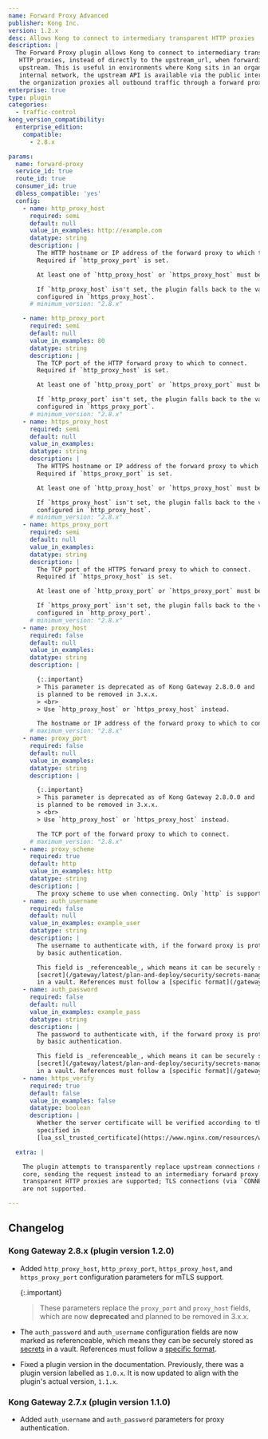 ```yaml
---
name: Forward Proxy Advanced
publisher: Kong Inc.
version: 1.2.x
desc: Allows Kong to connect to intermediary transparent HTTP proxies
description: |
  The Forward Proxy plugin allows Kong to connect to intermediary transparent
   HTTP proxies, instead of directly to the upstream_url, when forwarding requests
   upstream. This is useful in environments where Kong sits in an organization's
   internal network, the upstream API is available via the public internet, and
   the organization proxies all outbound traffic through a forward proxy server.
enterprise: true
type: plugin
categories:
  - traffic-control
kong_version_compatibility:
  enterprise_edition:
    compatible:
      - 2.8.x

params:
  name: forward-proxy
  service_id: true
  route_id: true
  consumer_id: true
  dbless_compatible: 'yes'
  config:
    - name: http_proxy_host
      required: semi
      default: null
      value_in_examples: http://example.com
      datatype: string
      description: |
        The HTTP hostname or IP address of the forward proxy to which to connect.
        Required if `http_proxy_port` is set.

        At least one of `http_proxy_host` or `https_proxy_host` must be specified.

        If `http_proxy_host` isn't set, the plugin falls back to the value
        configured in `https_proxy_host`.
      # minimum_version: "2.8.x"

    - name: http_proxy_port
      required: semi
      default: null
      value_in_examples: 80
      datatype: string
      description: |
        The TCP port of the HTTP forward proxy to which to connect.
        Required if `http_proxy_host` is set.

        At least one of `http_proxy_port` or `https_proxy_port` must be specified.

        If `http_proxy_port` isn't set, the plugin falls back to the value
        configured in `https_proxy_port`.
      # minimum_version: "2.8.x"
    - name: https_proxy_host
      required: semi
      default: null
      value_in_examples:
      datatype: string
      description: |
        The HTTPS hostname or IP address of the forward proxy to which to connect.
        Required if `https_proxy_port` is set.

        At least one of `http_proxy_host` or `https_proxy_host` must be specified.

        If `https_proxy_host` isn't set, the plugin falls back to the value
        configured in `http_proxy_host`.
      # minimum_version: "2.8.x"
    - name: https_proxy_port
      required: semi
      default: null
      value_in_examples:
      datatype: string
      description: |
        The TCP port of the HTTPS forward proxy to which to connect.
        Required if `https_proxy_host` is set.

        At least one of `http_proxy_port` or `https_proxy_port` must be specified.

        If `https_proxy_port` isn't set, the plugin falls back to the value
        configured in `http_proxy_port`.
      # minimum_version: "2.8.x"
    - name: proxy_host
      required: false
      default: null
      value_in_examples:
      datatype: string
      description: |

        {:.important}
        > This parameter is deprecated as of Kong Gateway 2.8.0.0 and
        is planned to be removed in 3.x.x.
        > <br>
        > Use `http_proxy_host` or `https_proxy_host` instead.

        The hostname or IP address of the forward proxy to which to connect.
      # maximum_version: "2.8.x"
    - name: proxy_port
      required: false
      default: null
      value_in_examples:
      datatype: string
      description: |

        {:.important}
        > This parameter is deprecated as of Kong Gateway 2.8.0.0 and
        is planned to be removed in 3.x.x.
        > <br>
        > Use `http_proxy_host` or `https_proxy_host` instead.

        The TCP port of the forward proxy to which to connect.
      # maximum_version: "2.8.x"
    - name: proxy_scheme
      required: true
      default: http
      value_in_examples: http
      datatype: string
      description: |
        The proxy scheme to use when connecting. Only `http` is supported.
    - name: auth_username
      required: false
      default: null
      value_in_examples: example_user
      datatype: string
      description: |
        The username to authenticate with, if the forward proxy is protected
        by basic authentication.

        This field is _referenceable_, which means it can be securely stored as a
        [secret](/gateway/latest/plan-and-deploy/security/secrets-management/getting-started)
        in a vault. References must follow a [specific format](/gateway/latest/plan-and-deploy/security/secrets-management/reference-format).
    - name: auth_password
      required: false
      default: null
      value_in_examples: example_pass
      datatype: string
      description: |
        The password to authenticate with, if the forward proxy is protected
        by basic authentication.

        This field is _referenceable_, which means it can be securely stored as a
        [secret](/gateway/latest/plan-and-deploy/security/secrets-management/getting-started)
        in a vault. References must follow a [specific format](/gateway/latest/plan-and-deploy/security/secrets-management/reference-format).
    - name: https_verify
      required: true
      default: false
      value_in_examples: false
      datatype: boolean
      description: |
        Whether the server certificate will be verified according to the CA certificates
        specified in
        [lua_ssl_trusted_certificate](https://www.nginx.com/resources/wiki/modules/lua/#lua-ssl-trusted-certificate).

  extra: |

    The plugin attempts to transparently replace upstream connections made by Kong
    core, sending the request instead to an intermediary forward proxy. Only
    transparent HTTP proxies are supported; TLS connections (via `CONNECT`)
    are not supported.

---
```

## Changelog

### Kong Gateway 2.8.x (plugin version 1.2.0)

* Added `http_proxy_host`, `http_proxy_port`, `https_proxy_host`, and
`https_proxy_port` configuration parameters for mTLS support.

    {:.important}
    > These parameters replace the `proxy_port` and `proxy_host` fields, which
    are now **deprecated** and planned to be removed in 3.x.x.

* The `auth_password` and `auth_username` configuration fields are now marked as
referenceable, which means they can be securely stored as
[secrets](/gateway/latest/plan-and-deploy/security/secrets-management/getting-started)
in a vault. References must follow a [specific format](/gateway/latest/plan-and-deploy/security/secrets-management/reference-format).

* Fixed a plugin version in the documentation. Previously, there was a plugin
version labelled as `1.0.x`. It is now updated to align with the
plugin's actual version, `1.1.x`.

### Kong Gateway 2.7.x (plugin version 1.1.0)

* Added `auth_username` and `auth_password` parameters for proxy authentication.
